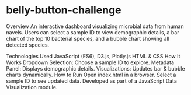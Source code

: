 # belly-button-challenge

Overview
An interactive dashboard visualizing microbial data from human navels. Users can select a sample ID to view demographic details, a bar chart of the top 10 bacterial species, and a bubble chart showing all detected species.

Technologies Used
JavaScript (ES6), D3.js, Plotly.js
HTML & CSS
How It Works
Dropdown Selection: Choose a sample ID to explore.
Metadata Panel: Displays demographic details.
Visualizations: Updates bar & bubble charts dynamically.
How to Run
Open index.html in a browser.
Select a sample ID to see updated data.
Developed as part of a JavaScript Data Visualization module.
